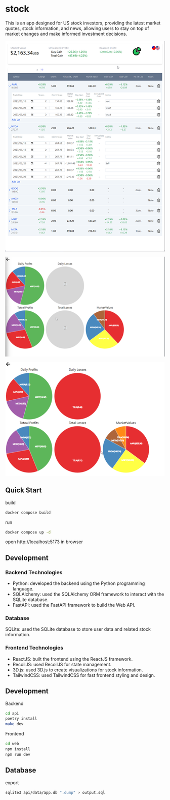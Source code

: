 # stock

This is an app designed for US stock investors, providing the latest market quotes, stock information, and news, allowing users to stay on top of market changes and make informed investment decisions.



![main](./doc/main.png)

![chart1](./doc/chart1.png)

![chart2](./doc/chart2.png)



## Quick Start

build 

```bash
docker compose build
```

run 

```bash
docker compose up -d
```

open http://localhost:5173 in browser

## Development

### Backend Technologies

- Python: developed the backend using the Python programming language.
- SQLAlchemy: used the SQLAlchemy ORM framework to interact with the SQLite database.
- FastAPI: used the FastAPI framework to build the Web API.

### Database

SQLite: used the SQLite database to store user data and related stock information.

### Frontend Technologies

- ReactJS: built the frontend using the ReactJS framework.
- RecoilJS: used RecoilJS for state management.
- 3D.js: used 3D.js to create visualizations for stock information.
- TailwindCSS: used TailwindCSS for fast frontend styling and design.


## Development

Backend 

```bash
cd api
poetry install
make dev
```

Frontend

```bash
cd web
npm install
npm run dev
```

## Database

export 

```bash
sqlite3 api/data/app.db ".dump" > output.sql 
```


